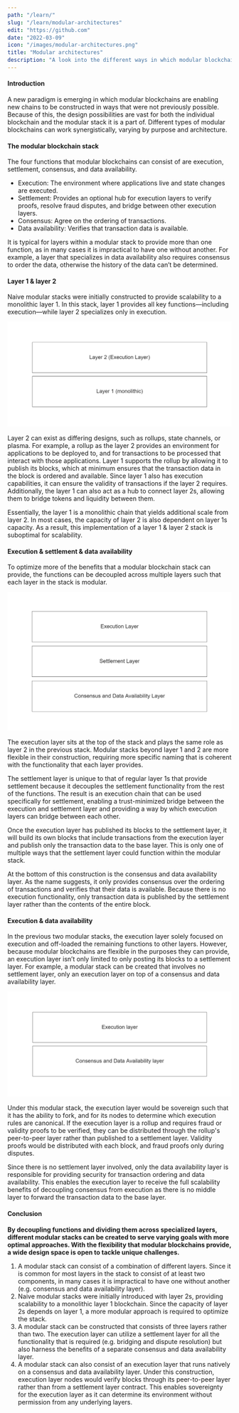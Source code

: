 ```yaml
---
path: "/learn/"
slug: "/learn/modular-architectures"
edit: "https://github.com"
date: "2022-03-09"
icon: "/images/modular-architectures.png"
title: "Modular architectures"
description: "A look into the different ways in which modular blockchains can be interconnected."
---
```


#### Introduction

A new paradigm is emerging in which modular blockchains are enabling new chains to be constructed in ways that were not previously possible. Because of this, the design possibilities are vast for both the individual blockchain and the modular stack it is a part of. Different types of modular blockchains can work synergistically, varying by purpose and architecture.

#### The modular blockchain stack

The four functions that modular blockchains can consist of are execution, settlement, consensus, and data availability. 

- Execution: The environment where applications live and state changes are executed.
- Settlement: Provides an optional hub for execution layers to verify proofs, resolve fraud disputes, and bridge between other execution layers.
- Consensus: Agree on the ordering of transactions.
- Data availability: Verifies that transaction data is available.

It is typical for layers within a modular stack to provide more than one function, as in many cases it is impractical to have one without another. For example, a layer that specializes in data availability also requires consensus to order the data, otherwise the history of the data can’t be determined.

#### Layer 1 & layer 2

Naive modular stacks were initially constructed to provide scalability to a monolithic layer 1. In this stack, layer 1 provides all key functions—including execution—while layer 2 specializes only in execution.

![GATSBY_EMPTY_ALT](./images/article-2-image-1.png)

Layer 2 can exist as differing designs, such as rollups, state channels, or plasma. For example, a rollup as the layer 2 provides an environment for applications to be deployed to, and for transactions to be processed that interact with those applications. Layer 1 supports the rollup by allowing it to publish its blocks, which at minimum ensures that the transaction data in the block is ordered and available. Since layer 1 also has execution capabilities, it can ensure the validity of transactions if the layer 2 requires. Additionally, the layer 1 can also act as a hub to connect layer 2s, allowing them to bridge tokens and liquidity between them.

Essentially, the layer 1 is a monolithic chain that yields additional scale from layer 2. In most cases, the capacity of layer 2 is also dependent on layer 1s capacity. As a result, this implementation of a layer 1 & layer 2 stack is suboptimal for scalability.

#### Execution & settlement & data availability

To optimize more of the benefits that a modular blockchain stack can provide, the functions can be decoupled across multiple layers such that each layer in the stack is modular.

![GATSBY_EMPTY_ALT](./images/article-2-image-2.png)

The execution layer sits at the top of the stack and plays the same role as layer 2 in the previous stack. Modular stacks beyond layer 1 and 2 are more flexible in their construction, requiring more specific naming that is coherent with the functionality that each layer provides.

The settlement layer is unique to that of regular layer 1s that provide settlement because it decouples the settlement functionality from the rest of the functions. The result is an execution chain that can be used specifically for settlement, enabling a trust-minimized bridge between the execution and settlement layer and providing a way by which execution layers can bridge between each other.

Once the execution layer has published its blocks to the settlement layer, it will build its own blocks that include transactions from the execution layer and publish only the transaction data to the base layer. This is only one of multiple ways that the settlement layer could function within the modular stack.

At the bottom of this construction is the consensus and data availability layer. As the name suggests, it only provides consensus over the ordering of transactions and verifies that their data is available. Because there is no execution functionality, only transaction data is published by the settlement layer rather than the contents of the entire block. 


#### Execution & data availability

In the previous two modular stacks, the execution layer solely focused on execution and off-loaded the remaining functions to other layers. However, because modular blockchains are flexible in the purposes they can provide, an execution layer isn’t only limited to only posting its blocks to a settlement layer. For example, a modular stack can be created that involves no settlement layer, only an execution layer on top of a consensus and data availability layer.

![GATSBY_EMPTY_ALT](./images/article-2-image-3.png)

Under this modular stack, the execution layer would be sovereign such that it has the ability to fork, and for its nodes to determine which execution rules are canonical. If the execution layer is a rollup and requires fraud or validity proofs to be verified, they can be distributed through the rollup's peer-to-peer layer rather than published to a settlement layer. Validity proofs would be distributed with each block, and fraud proofs only during disputes.

Since there is no settlement layer involved, only the data availability layer is responsible for providing security for transaction ordering and data availability. This enables the execution layer to receive the full scalability benefits of decoupling consensus from execution as there is no middle layer to forward the transaction data to the base layer.

<div class="conclusion"> 

#### Conclusion

**By decoupling functions and dividing them across specialized layers, different modular stacks can be created to serve varying goals with more optimal approaches. With the flexibility that modular blockchains provide, a wide design space is open to tackle unique challenges.**

1. A modular stack can consist of a combination of different layers. Since it is common for most layers in the stack to consist of at least two components, in many cases it is impractical to have one without another (e.g. consensus and data availability layer).
2. Naive modular stacks were initially introduced with layer 2s, providing scalability to a monolithic layer 1 blockchain. Since the capacity of layer 2s depends on layer 1, a more modular approach is required to optimize the stack.
3. A modular stack can be constructed that consists of three layers rather than two. The execution layer can utilize a settlement layer for all the functionality that is required (e.g. bridging and dispute resolution) but also harness the benefits of a separate consensus and data availability layer.
4. A modular stack can also consist of an execution layer that runs natively on a consensus and data availability layer. Under this construction, execution layer nodes would verify blocks through its peer-to-peer layer rather than from a settlement layer contract. This enables sovereignty for the execution layer as it can determine its environment without permission from any underlying layers.
</div>

